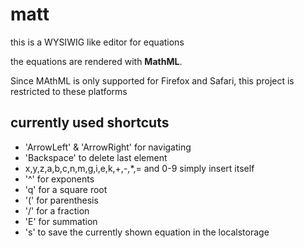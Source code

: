 # matt

this is a WYSIWIG like editor for equations

the equations are rendered with __MathML__.

Since MAthML is only supported for Firefox and Safari, this project is restricted to these platforms

## currently used shortcuts

+ 'ArrowLeft' & 'ArrowRight' for navigating
+ 'Backspace' to delete last element
+ x,y,z,a,b,c,n,m,g,i,e,k,+,-,*,= and 0-9 simply insert itself
+ '^' for exponents
+ 'q' for a square root
+ '(' for parenthesis
+ '/' for a fraction
+ 'E' for summation
+ 's' to save the currently shown equation in the localstorage
